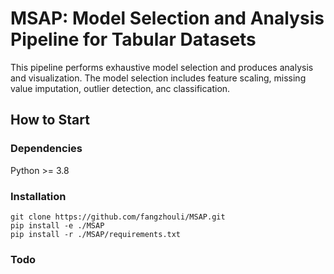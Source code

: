 # MSAP: Model Selection and Analysis Pipeline for Tabular Datasets

This pipeline performs exhaustive model selection and produces analysis and visualization. The model selection includes feature scaling, missing value imputation, outlier detection, anc classification.

## How to Start

### Dependencies

Python >= 3.8

### Installation

```console
git clone https://github.com/fangzhouli/MSAP.git
pip install -e ./MSAP
pip install -r ./MSAP/requirements.txt
```

### Todo